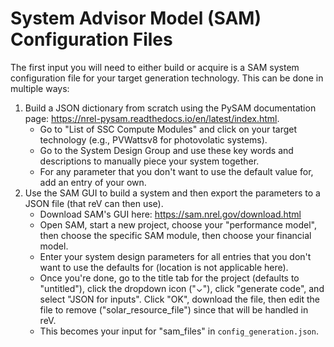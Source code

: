 System Advisor Model (SAM) Configuration Files
===

The first input you will need to either build or acquire is a SAM system 
configuration file for your target generation technology. This can be done in
multiple ways:
  1) Build a JSON dictionary from scratch using the PySAM documentation page:
      https://nrel-pysam.readthedocs.io/en/latest/index.html.
      - Go to "List of SSC Compute Modules" and click on your target
        technology (e.g., PVWattsv8 for photovolatic systems).
      - Go to the System Design Group and use these key words and descriptions
        to manually piece your system together.
      - For any parameter that you don't want to use the default value for,
        add an entry of your own.
  2) Use the SAM GUI to build a system and then export the parameters to a
      JSON file (that reV can then use).
      - Download SAM's GUI here: https://sam.nrel.gov/download.html
      - Open SAM, start a new project, choose your "performance model",
        then choose the specific SAM module, then choose your financial
        model.
      - Enter your system design parameters for all entries that you don't
        want to use the defaults for (location is not applicable here).
      - Once you're done, go to the title tab for the project (defaults to
        "untitled"), click the dropdown icon ("⌄"), click "generate code",
        and select "JSON for inputs". Click "OK", download the file, then
        edit the file to remove ("solar_resource_file") since that will be
        handled in reV.
      - This becomes your input for "sam_files" in `config_generation.json`.
        